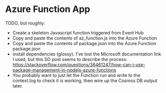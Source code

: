 # Azure Function App

TODO, but roughly:
* Create a skeleton Javascript function triggered from Event Hub
* Copy and paste the contents of az_function.js into the Azure Function
* Copy and paste the contents of package.json into the Azure Function package.json
* install dependencies (glossy). I've lost the Microsoft documentation link I used, but this SO post seems to describe the process: https://stackoverflow.com/questions/36461247/how-can-i-use-package-management-in-nodejs-azure-functions
* You probably want to just let the Function run and write to the context.log to check it is working, then wire up the Cosmos DB output later.
